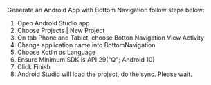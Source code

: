 Generate an Android App with Bottom Navigation 
follow steps below:
 1. Open Android Studio app
 2. Choose Projects | New Project
 3. On tab Phone and Tablet, choose Botton Navigation View Activity
 4. Change application name into BottomNavigation
 5. Choose Kotlin as Language
 6. Ensure Minimum SDK is API 29("Q"; Android 10)
 7. Click Finish
 8. Android Studio will load the project, do the sync. Please wait.
